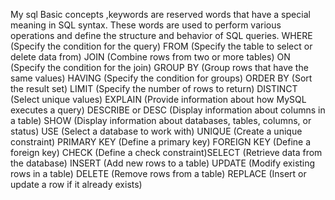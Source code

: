 My sql Basic concepts ,keywords are reserved words that have a special meaning in SQL syntax. These words are used to perform various operations and define the structure and behavior of SQL queries.
WHERE (Specify the condition for the query)
FROM (Specify the table to select or delete data from)
JOIN (Combine rows from two or more tables)
ON (Specify the condition for the join)
GROUP BY (Group rows that have the same values)
HAVING (Specify the condition for groups)
ORDER BY (Sort the result set)
LIMIT (Specify the number of rows to return)
DISTINCT (Select unique values)
EXPLAIN (Provide information about how MySQL executes a query)
DESCRIBE or DESC (Display information about columns in a table)
SHOW (Display information about databases, tables, columns, or status)
USE (Select a database to work with)
UNIQUE (Create a unique constraint)
PRIMARY KEY (Define a primary key)
FOREIGN KEY (Define a foreign key)
CHECK (Define a check constraint)SELECT (Retrieve data from the database)
INSERT (Add new rows to a table)
UPDATE (Modify existing rows in a table)
DELETE (Remove rows from a table)
REPLACE (Insert or update a row if it already exists)
